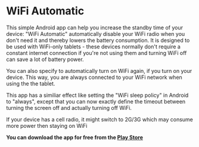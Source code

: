 WiFi Automatic
=============


This simple Android app can help you increase the standby time of your device: "WiFi Automatic" automatically disable your WiFi radio when you don't need it and thereby lowers the battery consumption.
It is designed to be used with WiFi-only tablets - these devices normally don't require a constant internet connection if you're not using them and turning WiFi off can save a lot of battery power.

You can also specify to automatically turn on WiFi again, if you turn on your device. This way, you are always connected to your WiFi network when using the the tablet.

This app has a similiar effect like setting the "WiFi sleep policy" in Android to "always", except that you can now exactly define the timeout between turning the screen off and actually turning off WiFi.


If your device has a cell radio, it might switch to 2G/3G which may consume more power then staying on WiFi




<b>You can download the app for free from the <a href="https://play.google.com/store/apps/details?id=de.j4velin.wifiAutoOff">Play Store</a></b>
